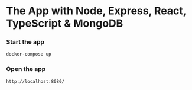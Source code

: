 # The App with Node, Express, React, TypeScript & MongoDB

### Start the app

```shell
docker-compose up
```
### Open the app

```shell
http://localhost:8080/
```

